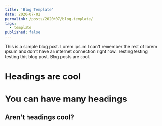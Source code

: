 ```yaml
---
title: 'Blog Template'
date: 2020-07-02
permalink: /posts/2020/07/blog-template/
tags:
  - template
published: false
---
```




This is a sample blog post. Lorem ipsum I can't remember the rest of lorem ipsum and don't have an internet connection right now. Testing testing testing this blog post. Blog posts are cool.

Headings are cool
======

You can have many headings
======

Aren't headings cool?
------